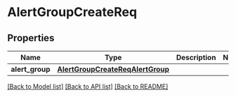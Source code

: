 # AlertGroupCreateReq

## Properties
Name | Type | Description | Notes
------------ | ------------- | ------------- | -------------
**alert_group** | [**AlertGroupCreateReqAlertGroup**](AlertGroupCreateReqAlertGroup.md) |  | 

[[Back to Model list]](../README.md#documentation-for-models) [[Back to API list]](../README.md#documentation-for-api-endpoints) [[Back to README]](../README.md)


